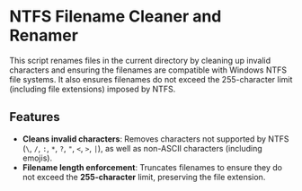 # NTFS Filename Cleaner and Renamer

This script renames files in the current directory by cleaning up invalid characters and ensuring the filenames are compatible with Windows NTFS file systems. It also ensures filenames do not exceed the 255-character limit (including file extensions) imposed by NTFS.

## Features
- **Cleans invalid characters**: Removes characters not supported by NTFS (`\`, `/`, `:`, `*`, `?`, `"`, `<`, `>`, `|`), as well as non-ASCII characters (including emojis).
- **Filename length enforcement**: Truncates filenames to ensure they do not exceed the **255-character** limit, preserving the file extension.